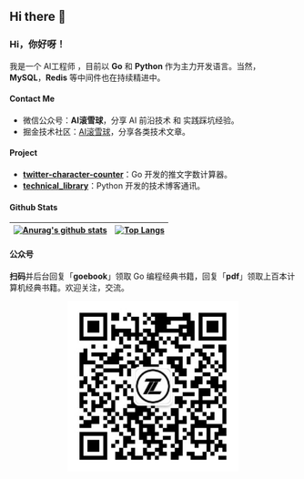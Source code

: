 ## Hi there 👋

<!--
**alwaysday1/alwaysday1** is a ✨ _special_ ✨ repository because its `README.md` (this file) appears on your GitHub profile.

Here are some ideas to get you started:

- 🔭 I’m currently working on ...
- 🌱 I’m currently learning ...
- 👯 I’m looking to collaborate on ...
- 🤔 I’m looking for help with ...
- 💬 Ask me about ...
- 📫 How to reach me: ...
- 😄 Pronouns: ...
- ⚡ Fun fact: ...
-->

### Hi，你好呀！

我是一个 AI工程师 ，目前以 **Go** 和  **Python** 作为主力开发语言。当然，**MySQL**，**Redis** 等中间件也在持续精进中。

#### Contact Me

* 微信公众号：**AI滚雪球**，分享 AI 前沿技术 和 实践踩坑经验。
* 掘金技术社区：[AI滚雪球](https://juejin.cn/user/3861140569075230)，分享各类技术文章。

#### Project

- [**twitter-character-counter**](https://github.com/alwaysday1/twitter-character-counter)：Go 开发的推文字数计算器。
- [**technical_library**](https://github.com/alwaysday1/technical_library)：Python 开发的技术博客通讯。



#### Github Stats

| [![Anurag's github stats](https://github-readme-stats.vercel.app/api?username=alwaysday1)](https://github.com/anuraghazra/github-readme-stats) | [![Top Langs](https://github-readme-stats.vercel.app/api/top-langs/?username=alwaysday1&hide=javascript,html,css)](https://github.com/anuraghazra/github-readme-stats) |
| ------------------------------------------------------------ | ------------------------------------------------------------ |
#### 公众号
**扫码**并后台回复「**goebook**」领取 Go 编程经典书籍，回复「**pdf**」领取上百本计算机经典书籍。欢迎关注，交流。

<center class="half">
    <img src="./qrcode_for_gh_933c20e14596_258.jpg" width="300"/>
</center>
